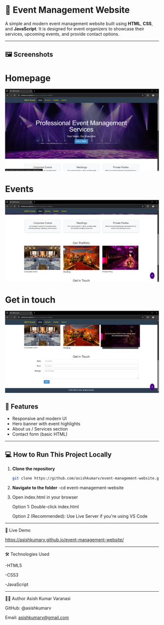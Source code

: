 # 🎉 Event Management Website

A simple and modern event management website built using **HTML**, **CSS**, and **JavaScript**. It is designed for event organizers to showcase their services, upcoming events, and provide contact options.

---

## 🖼️ Screenshots

# Homepage
![Homepage Screenshot](screens/Screenshot4.png)

# Events
![Events Section Screenshot](screens/Screenshot5.png)

# Get in touch

![get intouch Section Screenshot](screens/Screenshot6.png)


## 🌟 Features

- Responsive and modern UI
- Hero banner with event highlights
- About us / Services section
- Contact form (basic HTML)
---

## 💻 How to Run This Project Locally

1. **Clone the repository**
   ```bash
   git clone https://github.com/asishkumarv/event-management-website.git
2. **Navigate to the folder**
     -cd event-management-website
4. Open index.html in your browser

    Option 1: Double-click index.html

    Option 2 (Recommended): Use Live Server if you're using VS Code
---
🔗 Live Demo

https://asishkumarv.github.io/event-management-website/

---
🛠️ Technologies Used

-HTML5

-CSS3 

-JavaScript

---
🙋‍♂️ Author
Asish Kumar Varanasi

GitHub: @asishkumarv

Email: asishkumarv@gmail.com


 
